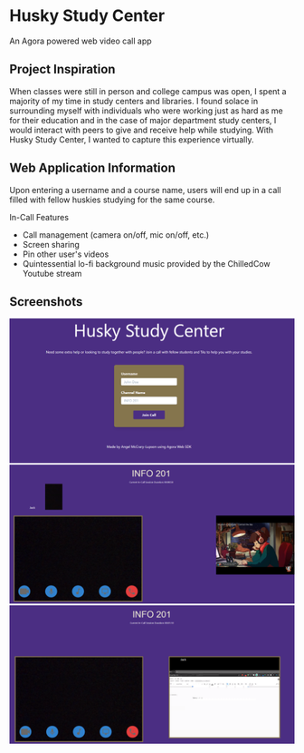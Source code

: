 # Husky Study Center
An Agora powered web video call app

## Project Inspiration
When classes were still in person and college campus was open, I spent a majority of my time
in study centers and libraries. I found solace in surrounding myself with individuals who were
working just as hard as me for their education and in the case of major department study centers,
I would interact with peers to give and receive help while studying. With Husky Study Center,
I wanted to capture this experience virtually.

## Web Application Information
Upon entering a username and a course name, users will end up in a call filled with fellow
huskies studying for the same course.

In-Call Features
- Call management (camera on/off, mic on/off, etc.)
- Screen sharing
- Pin other user's videos
- Quintessential lo-fi background music provided by the ChilledCow Youtube stream

## Screenshots
![Home Page](./assets/screenshot-1.png)
![In-Call](./assets/screenshot-2.png)
![Screen Share](./assets/screenshot-3.png)
